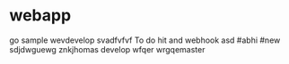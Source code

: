 # webapp
go sample wevdevelop
svadfvfvf
To do hit and 
webhook
asd
#abhi
#new
sdjdwguewg
znkjhomas develop
wfqer
wrgqemaster
